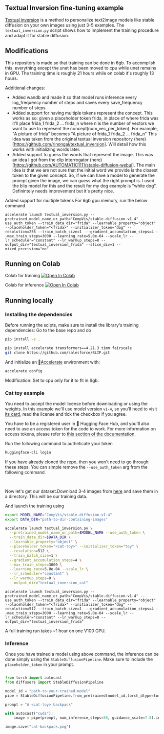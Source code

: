 ## Textual Inversion fine-tuning example

[Textual inversion](https://arxiv.org/abs/2208.01618) is a method to personalize text2image models like stable diffusion on your own images using just 3-5 examples.
The `textual_inversion.py` script shows how to implement the training procedure and adapt it for stable diffusion.


## Modifications
This repository is made so that training can be done in 6gb. To accomplish this, everything except the unet has been moved to cpu while unet remains in GPU.
The training time is roughly 21 hours while on colab it's roughly 13 hours.

Additional changes:
- Added wandb and made it so that model runs inference every log_frequency number of steps and saves every save_frequency number of steps
- Added support for having multiple tokens represent the concept. This works as so: given a placeholder token frida, in place of where frida was it'll place frida_1 frida_2 ... frida_n where n is the number of vectors we want to use to represent the concept(num_vec_per_token). For example, "A picture of frida" becomes "A picture of frida_1 frida_2 ... frida_n"
This idea was taken from the original textual inversion repository (here)[https://github.com/rinongal/textual_inversion]. Will detail how this works with initializing words later.
- Added support to guess the words that represent the image. This was an idea I got from the clip interrogator (here)[https://github.com/AUTOMATIC1111/stable-diffusion-webui]. The main idea is that we are not sure that the initial word we provide is the closest token to the given concept. So, if we can have a model to generate the prompt given the image, we can guess what the right prompt is. I used the blip model for this and the result for my dog example is "white dog". Definintely needs improvement but it's pretty nice.


Added support for multiple tokens 
For 6gb gpu memory, run the below command
```
accelerate launch textual_inversion.py --pretrained_model_name_or_path="CompVis/stable-diffusion-v1-4" --use_auth_token --train_data_dir="frida" --learnable_property="object" --placeholder_token="<frida>" --initializer_token="dog" --resolution=256 --train_batch_size=1  --gradient_accumulation_steps=4 --max_train_steps=3000 --learning_rate=5.0e-04 --scale_lr --lr_scheduler="constant" --lr_warmup_steps=0 --output_dir="textual_inversion_frida" --slice_div=1 --mixed_precision="no"
```
## Running on Colab 

Colab for training 
[![Open In Colab](https://colab.research.google.com/assets/colab-badge.svg)](https://colab.research.google.com/github/huggingface/notebooks/blob/main/diffusers/sd_textual_inversion_training.ipynb)

Colab for inference
[![Open In Colab](https://colab.research.google.com/assets/colab-badge.svg)](https://colab.research.google.com/github/huggingface/notebooks/blob/main/diffusers/stable_conceptualizer_inference.ipynb)

## Running locally 
### Installing the dependencies

Before running the scipts, make sure to install the library's training dependencies:
Go to the base repo and do
```bash
pip install -e .
```

```bash
pip install accelerate transformers==4.21.3 timm fairscale
git clone https://github.com/salesforce/BLIP.git
```

And initialize an [🤗Accelerate](https://github.com/huggingface/accelerate/) environment with:

```bash
accelerate config
```
Modification: Set to cpu only for it to fit in 6gb.

### Cat toy example

You need to accept the model license before downloading or using the weights. In this example we'll use model version `v1-4`, so you'll need to visit [its card](https://huggingface.co/CompVis/stable-diffusion-v1-4), read the license and tick the checkbox if you agree. 

You have to be a registered user in 🤗 Hugging Face Hub, and you'll also need to use an access token for the code to work. For more information on access tokens, please refer to [this section of the documentation](https://huggingface.co/docs/hub/security-tokens).

Run the following command to autheticate your token

```bash
huggingface-cli login
```

If you have already cloned the repo, then you won't need to go through these steps. You can simple remove the `--use_auth_token` arg from the following command.

<br>

Now let's get our dataset.Download 3-4 images from [here](https://drive.google.com/drive/folders/1fmJMs25nxS_rSNqS5hTcRdLem_YQXbq5) and save them in a directory. This will be our training data.

And launch the training using


```bash
export MODEL_NAME="CompVis/stable-diffusion-v1-4"
export DATA_DIR="path-to-dir-containing-images"

accelerate launch textual_inversion.py \
  --pretrained_model_name_or_path=$MODEL_NAME --use_auth_token \
  --train_data_dir=$DATA_DIR \
  --learnable_property="object" \
  --placeholder_token="<cat-toy>" --initializer_token="toy" \
  --resolution=512 \
  --train_batch_size=1 \
  --gradient_accumulation_steps=4 \
  --max_train_steps=3000 \
  --learning_rate=5.0e-04 --scale_lr \
  --lr_scheduler="constant" \
  --lr_warmup_steps=0 \
  --output_dir="textual_inversion_cat"
```

```
accelerate launch textual_inversion.py --pretrained_model_name_or_path="CompVis/stable-diffusion-v1-4" --use_auth_token --train_data_dir="frida" --learnable_property="object" --placeholder_token="<frida>" --initializer_token="dog" --resolution=512 --train_batch_size=1  --gradient_accumulation_steps=4 --max_train_steps=3000 --learning_rate=5.0e-04 --scale_lr --lr_scheduler="constant" --lr_warmup_steps=0 --output_dir="textual_inversion_frida"
```

A full training run takes ~1 hour on one V100 GPU.


### Inference

Once you have trained a model using above command, the inference can be done simply using the `StableDiffusionPipeline`. Make sure to include the `placeholder_token` in your prompt.

```python

from torch import autocast
from diffusers import StableDiffusionPipeline

model_id = "path-to-your-trained-model"
pipe = StableDiffusionPipeline.from_pretrained(model_id,torch_dtype=torch.float16).to("cuda")

prompt = "A <cat-toy> backpack"

with autocast("cuda"):
    image = pipe(prompt, num_inference_steps=50, guidance_scale=7.5).images[0]

image.save("cat-backpack.png")
```
